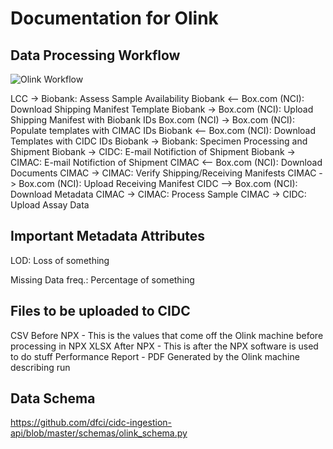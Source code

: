 # Documentation for Olink

## Data Processing Workflow

![Olink Workflow](https://static.swimlanes.io/1c046f0555d01319d507c36c06950bab.png "Olink Workflow")

LCC -> Biobank: Assess Sample Availability
Biobank <-- Box.com (NCI): Download Shipping Manifest Template
Biobank -> Box.com (NCI): Upload Shipping Manifest with Biobank IDs
Box.com (NCI) -> Box.com (NCI): Populate templates with CIMAC IDs
Biobank <-- Box.com (NCI): Download Templates with CIDC IDs
Biobank -> Biobank: Specimen Processing and Shipment
Biobank -> CIDC: E-mail Notifiction of Shipment
Biobank -> CIMAC: E-mail Notifiction of Shipment
CIMAC <-- Box.com (NCI): Download Documents
CIMAC -> CIMAC: Verify Shipping/Receiving Manifests
CIMAC -> Box.com (NCI): Upload Receiving Manifest
CIDC --> Box.com (NCI): Download Metadata
CIMAC -> CIMAC: Process Sample
CIMAC -> CIDC: Upload Assay Data

## Important Metadata Attributes

LOD: Loss of something

Missing Data freq.: Percentage of something

## Files to be uploaded to CIDC

CSV Before NPX - This is the values that come off the Olink machine before processing in NPX
XLSX After NPX - This is after the NPX software is used to do stuff
Performance Report - PDF Generated by the Olink machine describing run

## Data Schema

https://github.com/dfci/cidc-ingestion-api/blob/master/schemas/olink_schema.py
